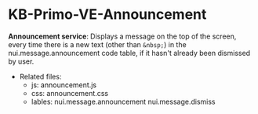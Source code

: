 # KB-Primo-VE-Announcement

**Announcement service**: Displays a message on the top of the screen, every time there is a new text (other than ``` &nbsp; ```) in the nui.message.announcement code table, if it hasn't already been dismissed by user.
* Related files: 
   * js: 
      announcement.js  
   * css:
      announcement.css  
   * lables:
      nui.message.announcement
      nui.message.dismiss
